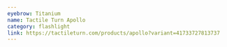 ```yaml
---
eyebrow: Titanium
name: Tactile Turn Apollo
category: flashlight
link: https://tactileturn.com/products/apollo?variant=41733727813737
---
```

